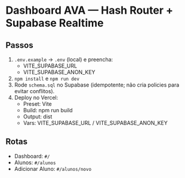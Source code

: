 # Dashboard AVA — Hash Router + Supabase Realtime

## Passos
1) `.env.example` -> `.env` (local) e preencha:
   - VITE_SUPABASE_URL
   - VITE_SUPABASE_ANON_KEY
2) `npm install` e `npm run dev`
3) Rode `schema.sql` no Supabase (idempotente; não cria policies para evitar conflitos).
4) Deploy no Vercel:
   - Preset: Vite
   - Build: npm run build
   - Output: dist
   - Vars: VITE_SUPABASE_URL / VITE_SUPABASE_ANON_KEY

## Rotas
- Dashboard: `#/`
- Alunos: `#/alunos`
- Adicionar Aluno: `#/alunos/novo`
